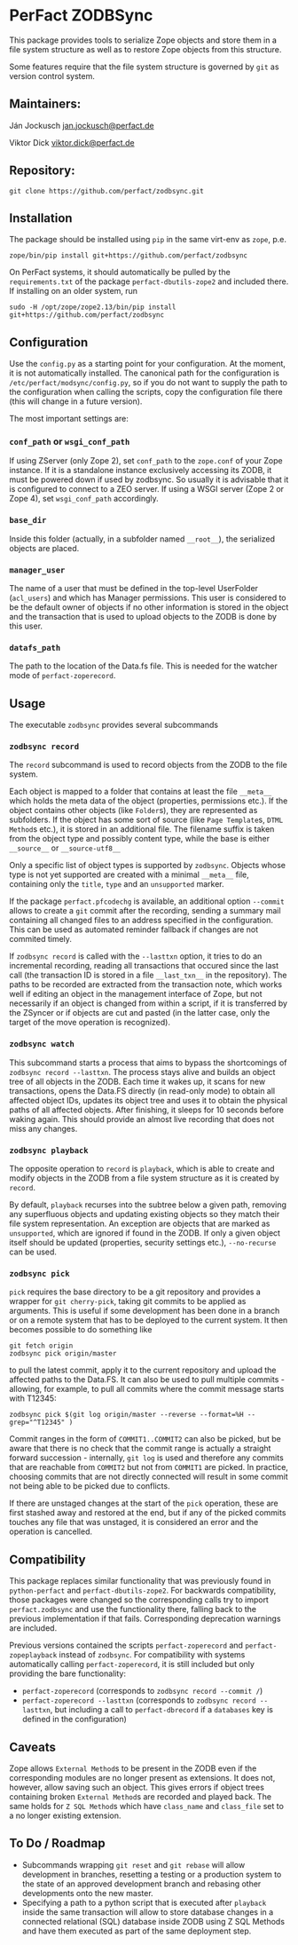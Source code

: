 # PerFact ZODBSync

This package provides tools to serialize Zope objects and store them in a file
system structure as well as to restore Zope objects from this structure.

Some features require that the file system structure is governed by `git` as
version control system.

## Maintainers:
Ján Jockusch <jan.jockusch@perfact.de>

Viktor Dick <viktor.dick@perfact.de>

## Repository:

    git clone https://github.com/perfact/zodbsync.git

## Installation

The package should be installed using `pip` in the same virt-env as `zope`, p.e.

    zope/bin/pip install git+https://github.com/perfact/zodbsync

On PerFact systems, it should automatically be pulled by the `requirements.txt`
of the package `perfact-dbutils-zope2` and included there. If installing on an
older system, run

    sudo -H /opt/zope/zope2.13/bin/pip install git+https://github.com/perfact/zodbsync

## Configuration

Use the `config.py` as a starting point for your configuration. At the moment,
it is not automatically installed. The canonical path for the configuration is
`/etc/perfact/modsync/config.py`, so if you do not want to supply the path to
the configuration when calling the scripts, copy the configuration file there
(this will change in a future version).

The most important settings are:
### `conf_path` or `wsgi_conf_path`
If using ZServer (only Zope 2), set `conf_path` to the `zope.conf` of your Zope
instance. If it is a standalone instance exclusively accessing its ZODB, it
must be powered down if used by zodbsync. So usually it is advisable that it is
configured to connect to a ZEO server. If using a WSGI server (Zope 2 or Zope
4), set `wsgi_conf_path` accordingly.

### `base_dir`
Inside this folder (actually, in a subfolder named `__root__`), the serialized
objects are placed. 

### `manager_user`
The name of a user that must be defined in the top-level UserFolder (`acl_users`)
and which has Manager permissions. This user is considered to be the default
owner of objects if no other information is stored in the object and the
transaction that is used to upload objects to the ZODB is done by this user.

### `datafs_path`
The path to the location of the Data.fs file. This is needed for the watcher
mode of `perfact-zoperecord`.

## Usage

The executable `zodbsync` provides several subcommands

### `zodbsync record`

The `record` subcommand is used to record objects from the ZODB to the file
system.

Each object is mapped to a folder that contains at least the file
`__meta__` which holds the meta data of the object (properties, permissions etc.). 
If the object contains other objects (like `Folder`s), they are represented as
subfolders. If the object has some sort of source (like `Page Template`s, `DTML
Method`s etc.), it is stored in an additional file. The filename suffix is
taken from the object type and possibly content type, while the base is either
`__source__` or `__source-utf8__`

Only a specific list of object types is supported by `zodbsync`. Objects whose
type is not yet supported are created with a minimal `__meta__` file,
containing only the `title`, `type` and an `unsupported` marker.

If the package `perfact.pfcodechg` is available, an additional option
`--commit` allows to create a `git` commit after the recording, sending a
summary mail containing all changed files to an address specified in the
configuration. This can be used as automated reminder fallback if changes are
not commited timely.

If `zodbsync record` is called with the `--lasttxn` option, it tries to do an
incremental recording, reading all transactions that occured since the last
call (the transaction ID is stored in a file `__last_txn__` in the repository).
The paths to be recorded are extracted from the transaction note, which works
well if editing an object in the management interface of Zope, but not
necessarily if an object is changed from within a script, if it is transferred
by the ZSyncer or if objects are cut and pasted (in the latter case, only the
target of the move operation is recognized).


### `zodbsync watch`

This subcommand starts a process that aims to bypass the shortcomings of
`zodbsync record --lasttxn`.  The process stays alive and builds an object tree
of all objects in the ZODB. Each time it wakes up, it scans for new
transactions, opens the Data.FS directly (in read-only mode) to obtain all
affected object IDs, updates its object tree and uses it to obtain the physical
paths of all affected objects. After finishing, it sleeps for 10 seconds before
waking again. This should provide an almost live recording that does not miss
any changes.


### `zodbsync playback`

The opposite operation to `record` is `playback`, which is able to create and
modify objects in the ZODB from a file system structure as it is created by
`record`. 

By default, `playback` recurses into the subtree below a given
path, removing any superfluous objects and updating existing objects so they
match their file system representation. An exception are objects that are
marked as `unsupported`, which are ignored if found in the ZODB. If only a
given object itself should be updated (properties, security settings etc.),
`--no-recurse` can be used.

### `zodbsync pick`

`pick` requires the base directory to be a git repository and provides a
wrapper for `git cherry-pick`, taking git commits to be applied as arguments.
This is useful if some development has been done in a branch or on a remote
system that has to be deployed to the current system. It then becomes possible
to do something like

    git fetch origin
    zodbsync pick origin/master

to pull the latest commit, apply it to the current repository and upload the
affected paths to the Data.FS. It can also be used to pull multiple commits -
allowing, for example, to pull all commits where the commit message starts with
T12345:

    zodbsync pick $(git log origin/master --reverse --format=%H --grep="^T12345" )

Commit ranges in the form of `COMMIT1..COMMIT2` can also be picked, but be
aware that there is no check that the commit range is actually a straight
forward succession - internally, `git log` is used and therefore any commits
that are reachable from `COMMIT2` but not from `COMMIT1` are picked. In
practice, choosing commits that are not directly connected will result in some
commit not being able to be picked due to conflicts.

If there are unstaged changes at the start of the `pick` operation, these are
first stashed away and restored at the end, but if any of the picked commits
touches any file that was unstaged, it is considered an error and the operation
is cancelled.

## Compatibility
This package replaces similar functionality that was previously found in
`python-perfact` and `perfact-dbutils-zope2`. For backwards compatibility,
those packages were changed so the corresponding calls try to import
`perfact.zodbsync` and use the functionality there, falling back to the
previous implementation if that fails. Corresponding deprecation warnings are
included.

Previous versions contained the scripts `perfact-zoperecord` and
`perfact-zopeplayback` instead of `zodbsync`. For compatibility with systems
automatically calling `perfact-zoperecord`, it is still included but only
providing the bare functionality:

  * `perfact-zoperecord` (corresponds to `zodbsync record --commit /`)
  * `perfact-zoperecord --lasttxn` (corresponds to `zodbsync record --lasttxn`,
    but including a call to `perfact-dbrecord` if a `databases` key is defined
    in the configuration)

## Caveats

Zope allows `External Method`s to be present in the ZODB even if the
corresponding modules are no longer present as extensions. It does not,
however, allow saving such an object. This gives errors if object trees
containing broken `External Method`s are recorded and played back. The same
holds for `Z SQL Method`s which have `class_name` and `class_file` set to a no
longer existing extension.

## To Do / Roadmap

  * Subcommands wrapping `git reset` and `git rebase` will allow development in
    branches, resetting a testing or a production system to the state of an
    approved development branch and rebasing other developments onto the new
    master.
  * Specifying a path to a python script that is executed after `playback`
    inside the same transaction will allow to store database changes in a
    connected relational (SQL) database inside ZODB using Z SQL Methods and
    have them executed as part of the same deployment step.
